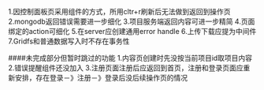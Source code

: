 1.因控制面板页采用组件的方式，所用cltr+r刷新后无法做到返回到操作页
2.mongodb返回错误需要进一步细化
3.项目服务端返回内容可进一步精简
4.页面绑定的action可细化
5.在server应创建通用error handle
6.上传下载应提为中间件
7.Gridfs和普通数据写入时不存在事务性




####未完成部分但暂时跳过的功能
1.内容页创建时先没按当前项目id取项目内容
2.错误提醒组件还没加入
3.注册页面注册后应返回到首页，注册和登录页面应重新安排，存在登录－》注册－》登录后没后续操作页的情况
